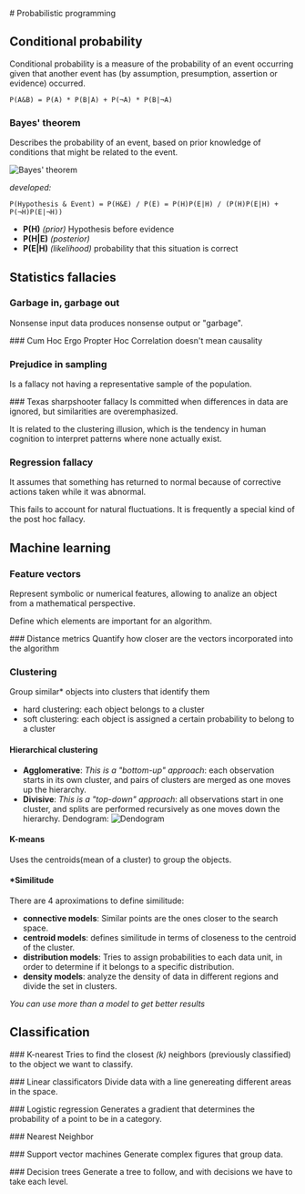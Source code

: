 # Probabilistic programming
## Conditional probability
Conditional probability is a measure of the probability of an event occurring given that another event has (by assumption, presumption, assertion or evidence) occurred.

`P(A&B) = P(A) * P(B|A) + P(¬A) * P(B|¬A)`

### Bayes' theorem
Describes the probability of an event, based on prior knowledge of conditions that might be related to the event.

![Bayes' theorem](https://wikimedia.org/api/rest_v1/media/math/render/svg/87c061fe1c7430a5201eef3fa50f9d00eac78810)

*developed:*
```
P(Hypothesis & Event) = P(H&E) / P(E) = P(H)P(E|H) / (P(H)P(E|H) + P(¬H)P(E|¬H))
```

- **P(H)** *(prior)* Hypothesis before evidence
- **P(H|E)** *(posterior)*
- **P(E|H)** *(likelihood)* probability that this situation is correct

## Statistics fallacies
### Garbage in, garbage out
Nonsense input data produces nonsense output or "garbage".

### Cum Hoc Ergo Propter Hoc
Correlation doesn't mean causality

### Prejudice in sampling
Is a fallacy not having a representative sample of the population.

### Texas sharpshooter fallacy
Is committed when differences in data are ignored, but similarities are overemphasized.

It is related to the clustering illusion, which is the tendency in human cognition to interpret patterns where none actually exist.

### Regression fallacy
It assumes that something has returned to normal because of corrective actions taken while it was abnormal.

This fails to account for natural fluctuations. It is frequently a special kind of the post hoc fallacy.


## Machine learning
### Feature vectors
Represent symbolic or numerical features, allowing to analize an object from a mathematical perspective.

Define which elements are important for an algorithm.

### Distance metrics
Quantify how closer are the vectors incorporated into the algorithm

### Clustering
Group similar* objects into clusters that identify them
- hard clustering: each object belongs to a cluster
- soft clustering: each object is assigned a certain probability to belong to a cluster

#### Hierarchical clustering
- **Agglomerative**: *This is a "bottom-up" approach*: each observation starts in its own cluster, and pairs of clusters are merged as one moves up the hierarchy.
- **Divisive**: *This is a "top-down" approach*: all observations start in one cluster, and splits are performed recursively as one moves down the hierarchy.
Dendogram:
![Dendogram](https://upload.wikimedia.org/wikipedia/commons/1/12/Iris_dendrogram.png)

#### K-means
Uses the centroids(mean of a cluster) to group the objects.

#### *Similitude
There are 4 aproximations to define similitude:
- **connective models**: Similar points are the ones closer to the search space.
- **centroid models**: defines similitude in terms of closeness to the centroid of the cluster.
- **distribution models**: Tries to assign probabilities to each data unit, in order to determine if it belongs to a specific distribution.
- **density models**: analyze the density of data in different regions and divide the set in clusters.

*You can use more than a model to get better results*

## Classification
### K-nearest
Tries to find the closest *(k)* neighbors (previously classified) to the object we want to classify.

### Linear classificators
Divide data with a line genereating different areas in the space.


### Logistic regression
Generates a gradient that determines the probability of a point to be in a category.

### Nearest Neighbor

### Support vector machines
Generate complex figures that group data. 

### Decision trees
Generate a tree to follow, and with decisions we have to take each level.